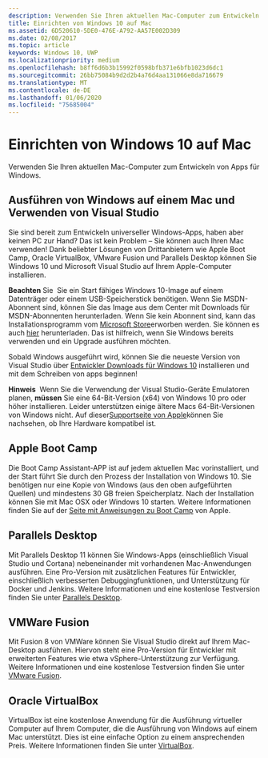 ```yaml
---
description: Verwenden Sie Ihren aktuellen Mac-Computer zum Entwickeln von Apps für Windows.
title: Einrichten von Windows 10 auf Mac
ms.assetid: 6D520610-5DE0-476E-A792-AA57E002D309
ms.date: 02/08/2017
ms.topic: article
keywords: Windows 10, UWP
ms.localizationpriority: medium
ms.openlocfilehash: b8ff6d6b3b15992f0598bfb371e6bfb1023d6dc1
ms.sourcegitcommit: 26bb75084b9d2d2b4a76d4aa131066e8da716679
ms.translationtype: MT
ms.contentlocale: de-DE
ms.lasthandoff: 01/06/2020
ms.locfileid: "75685004"
---
```

# <a name="setting-up-your-mac-with-windows-10"></a>Einrichten von Windows 10 auf Mac


Verwenden Sie Ihren aktuellen Mac-Computer zum Entwickeln von Apps für Windows.

## <a name="run-windows-on-your-mac-and-use-visual-studio"></a>Ausführen von Windows auf einem Mac und Verwenden von Visual Studio

Sie sind bereit zum Entwickeln universeller Windows-Apps, haben aber keinen PC zur Hand? Das ist kein Problem – Sie können auch Ihren Mac verwenden! Dank beliebter Lösungen von Drittanbietern wie Apple Boot Camp, Oracle VirtualBox, VMware Fusion und Parallels Desktop können Sie Windows 10 und Microsoft Visual Studio auf Ihrem Apple-Computer installieren.

**Beachten** Sie  Sie ein Start fähiges Windows 10-Image auf einem Datenträger oder einem USB-Speicherstick benötigen. Wenn Sie MSDN-Abonnent sind, können Sie das Image aus dem Center mit Downloads für MSDN-Abonnenten herunterladen. Wenn Sie kein Abonnent sind, kann das Installationsprogramm vom [Microsoft Store](https://www.microsoft.com/store/apps)erworben werden. Sie können es auch [hier](https://www.microsoft.com/software-download/windows10) herunterladen. Das ist hilfreich, wenn Sie Windows bereits verwenden und ein Upgrade ausführen möchten.

Sobald Windows ausgeführt wird, können Sie die neueste Version von Visual Studio über [Entwickler Downloads für Windows 10](https://developer.microsoft.com/windows/downloads) installieren und mit dem Schreiben von apps beginnen!

**Hinweis**  Wenn Sie die Verwendung der Visual Studio-Geräte Emulatoren planen, **müssen** Sie eine 64-Bit-Version (x64) von Windows 10 pro oder höher installieren. Leider unterstützen einige ältere Macs 64-Bit-Versionen von Windows nicht. Auf dieser[Supportseite von Apple](https://support.apple.com/kb/HT5634)können Sie nachsehen, ob Ihre Hardware kompatibel ist.

## <a name="apple-boot-camp"></a>Apple Boot Camp

Die Boot Camp Assistant-APP ist auf jedem aktuellen Mac vorinstalliert, und der Start führt Sie durch den Prozess der Installation von Windows 10. Sie benötigen nur eine Kopie von Windows (aus den oben aufgeführten Quellen) und mindestens 30 GB freien Speicherplatz. Nach der Installation können Sie mit Mac OSX oder Windows 10 starten. Weitere Informationen finden Sie auf der [Seite mit Anweisungen zu Boot Camp](https://support.apple.com/HT201468) von Apple.

## <a name="parallels-desktop"></a>Parallels Desktop

Mit Parallels Desktop 11 können Sie Windows-Apps (einschließlich Visual Studio und Cortana) nebeneinander mit vorhandenen Mac-Anwendungen ausführen. Eine Pro-Version mit zusätzlichen Features für Entwickler, einschließlich verbesserten Debuggingfunktionen, und Unterstützung für Docker und Jenkins. Weitere Informationen und eine kostenlose Testversion finden Sie unter [Parallels Desktop](https://www.parallels.com/download/desktop/).

## <a name="vmware-fusion"></a>VMWare Fusion

Mit Fusion 8 von VMWare können Sie Visual Studio direkt auf Ihrem Mac-Desktop ausführen. Hiervon steht eine Pro-Version für Entwickler mit erweiterten Features wie etwa vSphere-Unterstützung zur Verfügung. Weitere Informationen und eine kostenlose Testversion finden Sie unter [VMware Fusion](http://www.vmware.com/products/fusion/).

## <a name="oracle-virtualbox"></a>Oracle VirtualBox

VirtualBox ist eine kostenlose Anwendung für die Ausführung virtueller Computer auf Ihrem Computer, die die Ausführung von Windows auf einem Mac unterstützt. Dies ist eine einfache Option zu einem ansprechenden Preis. Weitere Informationen finden Sie unter [VirtualBox](https://www.virtualbox.org/wiki/Downloads).

